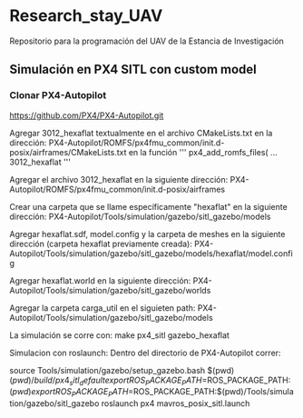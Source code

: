 # Research_stay_UAV
Repositorio para la programación del UAV de la Estancia de Investigación
 
## Simulación en PX4 SITL con custom model

### Clonar PX4-Autopilot 

https://github.com/PX4/PX4-Autopilot.git

Agregar 3012_hexaflat textualmente en el archivo CMakeLists.txt en la dirección:
PX4-Autopilot/ROMFS/px4fmu_common/init.d-posix/airframes/CMakeLists.txt 
en la función
'''
px4_add_romfs_files(
    ...
    3012_hexaflat
'''

Agregar el archivo 3012_hexaflat en la siguiente dirección:
PX4-Autopilot/ROMFS/px4fmu_common/init.d-posix/airframes

Crear una carpeta que se llame específicamente "hexaflat" en la siguiente dirección:
PX4-Autopilot/Tools/simulation/gazebo/sitl_gazebo/models

Agregar hexaflat.sdf, model.config y la carpeta de meshes en la siguiente dirección (carpeta hexaflat previamente creada):
PX4-Autopilot/Tools/simulation/gazebo/sitl_gazebo/models/hexaflat/model.config

Agregar hexaflat.world en la siguiente dirección:
PX4-Autopilot/Tools/simulation/gazebo/sitl_gazebo/worlds

Agregar la carpeta carga_util en el siguieten path:
PX4-Autopilot/Tools/simulation/gazebo/sitl_gazebo/models

La simulación se corre con:
make px4_sitl gazebo_hexaflat

Simulacion con roslaunch: 
Dentro del directorio de PX4-Autopilot correr:

source Tools/simulation/gazebo/setup_gazebo.bash $(pwd) $(pwd)/build/px4_sitl_default
export ROS_PACKAGE_PATH=$ROS_PACKAGE_PATH:$(pwd)
export ROS_PACKAGE_PATH=$ROS_PACKAGE_PATH:$(pwd)/Tools/simulation/gazebo/sitl_gazebo
roslaunch px4 mavros_posix_sitl.launch

